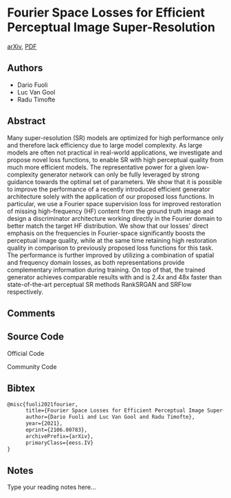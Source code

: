 
# Fourier Space Losses for Efficient Perceptual Image Super-Resolution

[arXiv](https://arxiv.org/abs/2106.0783), [PDF](https://arxiv.org/pdf/2106.0783.pdf)

## Authors

- Dario Fuoli
- Luc Van Gool
- Radu Timofte

## Abstract

Many super-resolution (SR) models are optimized for high performance only and therefore lack efficiency due to large model complexity. As large models are often not practical in real-world applications, we investigate and propose novel loss functions, to enable SR with high perceptual quality from much more efficient models. The representative power for a given low-complexity generator network can only be fully leveraged by strong guidance towards the optimal set of parameters. We show that it is possible to improve the performance of a recently introduced efficient generator architecture solely with the application of our proposed loss functions. In particular, we use a Fourier space supervision loss for improved restoration of missing high-frequency (HF) content from the ground truth image and design a discriminator architecture working directly in the Fourier domain to better match the target HF distribution. We show that our losses' direct emphasis on the frequencies in Fourier-space significantly boosts the perceptual image quality, while at the same time retaining high restoration quality in comparison to previously proposed loss functions for this task. The performance is further improved by utilizing a combination of spatial and frequency domain losses, as both representations provide complementary information during training. On top of that, the trained generator achieves comparable results with and is 2.4x and 48x faster than state-of-the-art perceptual SR methods RankSRGAN and SRFlow respectively.

## Comments



## Source Code

Official Code



Community Code



## Bibtex

```tex
@misc{fuoli2021fourier,
      title={Fourier Space Losses for Efficient Perceptual Image Super-Resolution}, 
      author={Dario Fuoli and Luc Van Gool and Radu Timofte},
      year={2021},
      eprint={2106.00783},
      archivePrefix={arXiv},
      primaryClass={eess.IV}
}
```

## Notes

Type your reading notes here...

